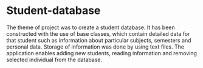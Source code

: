 # Student-database
The theme of project was to create a student database.
It has been constructed with the use of base classes, which contain detailed data for that student such as information about particular subjects, semesters and personal data. 
Storage of information was done by using text files. 
The application enables adding new students, reading information and removing selected individual from the database.
